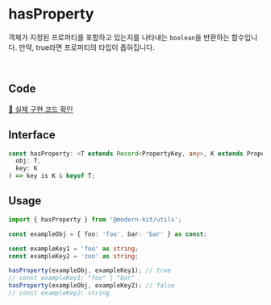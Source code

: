 # hasProperty

객체가 지정된 프로퍼티를 포함하고 있는지를 나타내는 `boolean`을 반환하는 함수입니다. 만약, true라면 프로퍼티의 타입이 좁혀집니다.

<br />

## Code
[🔗 실제 구현 코드 확인](https://github.com/modern-agile-team/modern-kit/blob/main/packages/utils/src/validator/hasProperty/index.ts)

## Interface
```ts title="typescript"
const hasProperty: <T extends Record<PropertyKey, any>, K extends PropertyKey>(
  obj: T,
  key: K
) => key is K & keyof T;
```

## Usage
```ts title="typescript"
import { hasProperty } from '@modern-kit/utils';

const exampleObj = { foo: 'foo', bar: 'bar' } as const;

const exampleKey1 = 'foo' as string;
const exampleKey2 = 'zoo' as string;

hasProperty(exampleObj, exampleKey1); // true
// const exampleKey1: "foo" | "bar"
hasProperty(exampleObj, exampleKey2); // false
// const exampleKey2: string
```
